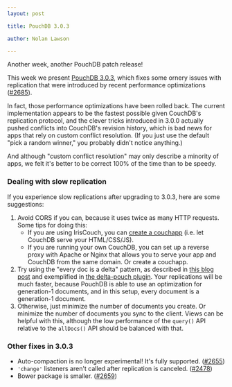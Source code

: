 ```yaml
---
layout: post

title: PouchDB 3.0.3

author: Nolan Lawson

---
```


Another week, another PouchDB patch release!

This week we present [PouchDB 3.0.3](https://github.com/pouchdb/pouchdb/releases/tag/3.0.3), which fixes some ornery issues with replication that were introduced by recent performance optimizations ([#2685](https://github.com/pouchdb/pouchdb/issues/2685)).

In fact, those performance optimizations have been rolled back. The current implementation appears to be the fastest possible given CouchDB's replication protocol, and the clever tricks introduced in 3.0.0 actually pushed conflicts into CouchDB's revision history, which is bad news for apps that rely on custom conflict resolution. (If you just use the default "pick a random winner," you probably didn't notice anything.)

And although "custom conflict resolution" may only describe a minority of apps, we felt it's better to be correct 100% of the time than to be speedy.

### Dealing with slow replication

If you experience slow replications after upgrading to 3.0.3, here are some suggestions:

1. Avoid CORS if you can, because it uses twice as many HTTP requests. Some tips for doing this:
    * If you are using IrisCouch, you can [create a couchapp](https://github.com/couchapp/couchapp) (i.e. let CouchDB serve your HTML/CSS/JS).
    * If you are running your own CouchDB, you can set up a reverse proxy with Apache or Nginx that allows you to serve your app and CouchDB from the same domain. Or create a couchapp.
2. Try using the "every doc is a delta" pattern, as described in [this blog post](http://atypical.net/archive/2014/04/17/understanding-race-induced-conflicts-in-bigcouch) and exemplified in [the delta-pouch plugin](https://github.com/redgeoff/delta-pouch). Your replications will be much faster, because PouchDB is able to use an optimization for generation-1 documents, and in this setup, every document is a generation-1 document.
3. Otherwise, just minimize the number of documents you create. Or minimize the number of documents you sync to the client. Views can be helpful with this, although the low performance of the `query()` API relative to the `allDocs()` API should be balanced with that.

### Other fixes in 3.0.3

* Auto-compaction is no longer experimental! It's fully supported. ([#2655](https://github.com/pouchdb/pouchdb/issues/2655))
* `'change'` listeners aren't called after replication is canceled. ([#2478](https://github.com/pouchdb/pouchdb/issues/2478))
* Bower package is smaller. ([#2659](https://github.com/pouchdb/pouchdb/issues/2659))